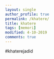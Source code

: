 ```yaml
---
layout: single
author_profile: true
permalink: /khatere/
title: khatere
tags: [memori]
modified: 4-10-2019
comments: true
---
```


#khaterejadid





